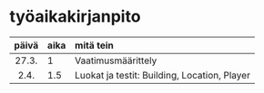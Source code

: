 # työaikakirjanpito

| päivä | aika | mitä tein  |
| :----:|:-----| :-----|
| 27.3. | 1    | Vaatimusmäärittely |
| 2.4. | 1.5    | Luokat ja testit: Building, Location, Player |
